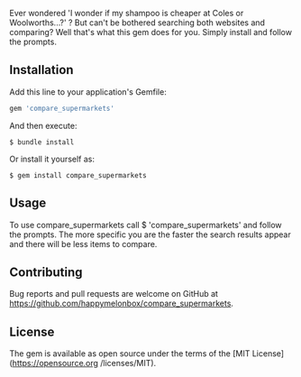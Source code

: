 Ever wondered 'I wonder if my shampoo is cheaper at Coles or Woolworths...?' ? But can't be
bothered searching both websites and comparing? Well that's what this gem does for you. Simply
install and follow the prompts.

## Installation

Add this line to your application's Gemfile:

```ruby
gem 'compare_supermarkets'
```

And then execute:

    $ bundle install

Or install it yourself as:

    $ gem install compare_supermarkets

## Usage

To use compare_supermarkets call $ 'compare_supermarkets' and follow the prompts. 
The more specific you are the faster the search results appear
and there will be less items to compare.


## Contributing

Bug reports and pull requests are welcome on GitHub at https://github.com/happymelonbox/compare_supermarkets.

## License

The gem is available as open source under the terms of the [MIT License](https://opensource.org
/licenses/MIT).